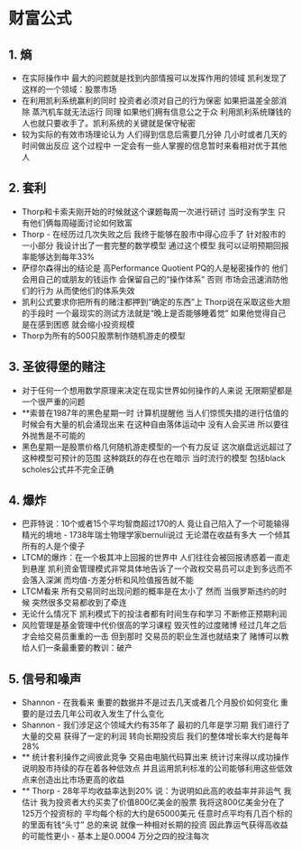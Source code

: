 # 财富公式 

## 1. 熵
* 在实际操作中 最大的问题就是找到内部情报可以发挥作用的领域 凯利发现了这样的一个领域：股票市场
* 在利用凯利系统赢利的同时 投资者必须对自己的行为保密 如果把温差全部消除 蒸汽机车就无法运行 同理 如果他们拥有信息公之于众 利用凯利系统赚钱的人也就只要收手了。凯利系统的关键就是保守秘密
* 较为实际的有效市场理论认为 人们得到信息后需要几分钟 几小时或者几天的时间做出反应 这个过程中 一定会有一些人掌握的信息暂时来看相对优于其他人

## 2. 套利
* Thorp和卡索夫刚开始的时候就这个课题每周一次进行研讨 当时没有学生 只有他们俩每周碰面讨论如何致富
* Thorp - 在经历过几次失败之后 我终于能够在股市中得心应手了 针对股市的一小部分 我设计出了一套完整的数学模型 通过这个模型 我可以证明预期回报率能够达到每年33%
* 萨缪尔森得出的结论是 高Performance Quotient PQ的人是秘密操作的 他们会用自己的或朋友的钱运作 会保留自己的“操作体系” 否则 市场会迅速消防他们的行为 从而使他们的体系失效
* 凯利公式要求你把所有的赌注都押到“确定的东西”上 Thorp说在采取这些大胆的手段时 一个最现实的测试方法就是“晚上是否能够睡着觉” 如果他觉得自己是在感到困惑 就会缩小投资规模
* Thorp为所有的500只股票制作随机游走的模型

## 3. 圣彼得堡的赌注
* 对于任何一个想用数学原理来决定在现实世界如何操作的人来说 无限期望都是一个很严重的问题
* **索普在1987年的黑色星期一时 计算机提醒他 当人们惊慌失措的进行估值的时候会有大量的机会涌现出来 在这种自由落体运动中 没有人会买进 所以要往外抛售是不可能的 
* 黑色星期一是股票价格几何随机游走模型的一个有力反证 这次崩盘远远超过了这种模型可预计的范围 这种跳跃的存在也在暗示 当时流行的模型 包括black scholes公式并不完全正确

## 4. 爆炸
* 巴菲特说：10个或者15个平均智商超过170的人 竟让自己陷入了一个可能输得精光的境地 - 1738年瑞士物理学家bernuli说过 无论潜在收益有多大 一个倾其所有的人是个傻子
* LTCM的爆炸：在一个极其冲上回报的世界中 人们往往会被回报诱惑着一直走到悬崖 凯利资金管理模式非常具体地告诉了一个政权交易员可以走到多远而不会落入深渊 而均值-方差分析和风险值报告就不能
* LTCM看来 所有交易同时出现问题的概率是在太小了 然而 当俄罗斯违约的时候 突然很多交易都收到了牵连
* 无论什么情况下 凯利模式下的投注者都有时间生存和学习 不断修正预期利润
* 风险管理是基金管理中代价很高的学习课程 毁灭性的过度赌博 经过几年之后才会给交易员重重的一击 但到那时 交易员的职业生涯也就结束了 赌博可以教给人们一条最重要的教训：破产

## 5. 信号和噪声
* Shannon - 在我看来 重要的数据并不是过去几天或者几个月股价如何变化 重要的是过去几年公司收入发生了什么变化
* Shannon - 我们涉足这个领域大约有35年了 最初的几年是学习期 我们进行了大量的交易 获得了一定的利润 转向长期投资后 我们的整体增长率大约是每年28%
* ** 统计套利操作之间彼此竞争 交易由电脑代码算出来 统计讨来得以成功操作说明股市持续的存在着各种低效点 并且运用凯利标准的公司能够利用这些低效点来创造出比市场更高的收益
* ** Thorp - 28年平均收益率达到20% 说：为说明如此高的收益率并非运气 我估计 我为投资者大约买卖了价值800亿美金的股票 我将这800亿美金分在了125万个投资标的 平均每个标的大约是65000美元 任意时点平均有几百个标的的里面有钱“头寸” 总的来说 就像一种相对长期的投资 因此靠运气获得高收益的可能性更小 - 基本上是0.0004 万分之四的投注每次

